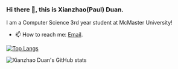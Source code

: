 ### Hi there 👋, this is Xianzhao(Paul) Duan.
I am a Computer Science 3rd year student at McMaster University!
- 📫 How to reach me: [Email](mailto:duanxianzhao@gmail.com).

[![Top Langs](https://github-readme-stats.vercel.app/api/top-langs/?username=paulduangithub&layout=compact)](https://github.com/anuraghazra/github-readme-stats)

![Xianzhao Duan's GitHub stats](https://github-readme-stats.vercel.app/api?username=paulduangithub&show_icons=true&theme=dark)
<!--
**PaulDuanGitHub/PaulDuanGitHub** is a ✨ _special_ ✨ repository because its `README.md` (this file) appears on your GitHub profile.

Here are some ideas to get you started:

- 🔭 I’m currently working on ...
- 🌱 I’m currently learning ...
- 👯 I’m looking to collaborate on ...
- 🤔 I’m looking for help with ...
- 💬 Ask me about ...
- 📫 How to reach me: ...
- 😄 Pronouns: ...
- ⚡ Fun fact: ...
-->

